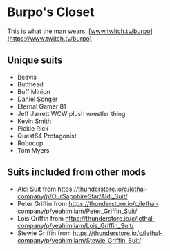 # Burpo's Closet
This is what the man wears. [www.twitch.tv/burpo](https://www.twitch.tv/burpo)

## Unique suits
- Beavis
- Butthead
- Buff Minion
- Daniel Songer
- Eternal Gamer 81
- Jeff Jarrett WCW plush wrestler thing
- Kevin Smith
- Pickle Rick
- Quest64 Protagonist
- Robocop
- Tom Myers
## Suits included from other mods
- Aldi Suit from https://thunderstore.io/c/lethal-company/p/OurSapphireStar/Aldi_Suit/
- Peter Griffin from https://thunderstore.io/c/lethal-company/p/yeahimliam/Peter_Griffin_Suit/
- Lois Griffin from https://thunderstore.io/c/lethal-company/p/yeahimliam/Lois_Griffin_Suit/
- Stewie Griffin from https://thunderstore.io/c/lethal-company/p/yeahimliam/Stewie_Griffin_Suit/
